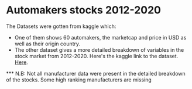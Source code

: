 # Automakers stocks 2012-2020
The Datasets were gotten from kaggle which:
- One of them shows 60 automakers, the marketcap and price in USD as well as their origin country.
- The other dataset gives a more detailed breakdown of variables in the stock market from 2012-2020.
Here's the kaggle link to the dataset. [Here](https://www.kaggle.com/datasets/prasertk/top-48-automakers-daily-stock-prices-20102022).

*** N.B: Not all manufacturer data were present in the detailed breakdown of the stocks. Some high ranking manufacturers are missing
